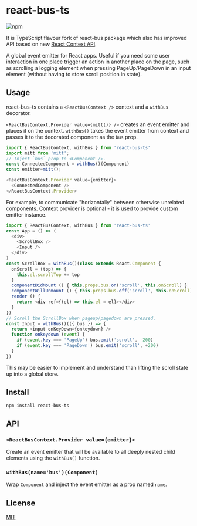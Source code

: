 # react-bus-ts

[![npm](https://badgen.net/npm/v/react-bus-ts)](https://npmjs.com/package/react-bus-ts)

It is TypeScript flavour fork of react-bus package which also has improved API based on new [React Context API](https://reactjs.org/docs/context.html).

A global event emitter for React apps.
Useful if you need some user interaction in one place trigger an action in another place on the page, such as scrolling a logging element when pressing PageUp/PageDown in an input element (without having to store scroll position in state).

## Usage

react-bus-ts contains a `<ReactBusContext />` context and a `withBus` decorator.

`<ReactBusContext.Provider value={mitt()} />` creates an event emitter and places it on the context.
`withBus()` takes the event emitter from context and passes it to the decorated component as the `bus` prop.

```js
import { ReactBusContext, withBus } from 'react-bus-ts'
import mitt from 'mitt';
// Inject `bus` prop to <Component />.
const ConnectedComponent = withBus()(Component)
const emitter=mitt();

<ReactBusContext.Provider value={emitter}>
  <ConnectedComponent />
</ReactBusContext.Provider>
```

For example, to communicate "horizontally" between otherwise unrelated components. Context provider is optional - it is used to provide custom emitter instance.


```js
import { ReactBusContext, withBus } from 'react-bus-ts'
const App = () => (
  <div>
    <ScrollBox />
    <Input />
  </div>
)
const ScrollBox = withBus()(class extends React.Component {
  onScroll = (top) => {
    this.el.scrollTop += top
  }
  componentDidMount () { this.props.bus.on('scroll', this.onScroll) }
  componentWillUnmount () { this.props.bus.off('scroll', this.onScroll) }
  render () {
    return <div ref={(el) => this.el = el}></div>
  }
})
// Scroll the ScrollBox when pageup/pagedown are pressed.
const Input = withBus()(({ bus }) => {
  return <input onKeyDown={onkeydown} />
  function onkeydown (event) {
    if (event.key === 'PageUp') bus.emit('scroll', -200)
    if (event.key === 'PageDown') bus.emit('scroll', +200)
  }
})
```

This may be easier to implement and understand than lifting the scroll state up into a global store.

## Install

```
npm install react-bus-ts
```

## API

### `<ReactBusContext.Provider value={emitter}>`

Create an event emitter that will be available to all deeply nested child elements using the `withBus()` function.

### `withBus(name='bus')(Component)`

Wrap `Component` and inject the event emitter as a prop named `name`.

## License

[MIT](./LICENSE)
